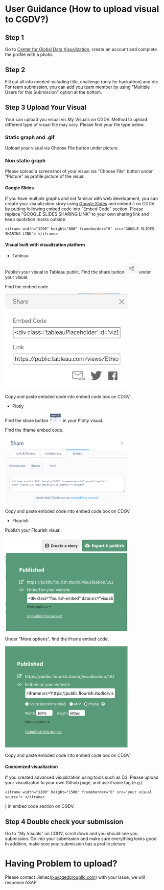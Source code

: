 # User Guidance (How to upload visual to CGDV?)

## Step 1 

Go to [Center for Global Data Visualization](https://www.centerforglobaldata.org/authentication/signin), create an account and complete the profile with a photo.

## Step 2
Fill out all info needed including title, challenge (only for hackathon) and etc. For team submission, you can add you team member by using "Multiple Users for this Submission" option at the bottom.

## Step 3 Upload Your Visual

Your can upload you visual vis My Visuals on CGDV. Method to upload different type of visual file may vary. Please find your file type below. 

### Static graph and .gif

Upload your visual via Choose File button under picture.

### Non static graph

Please upload a screenshot of your visual via "Choose File" button under "Picture" as profile picture of the visual.

#### Google Slides

If you have multiple graphs and not familiar with web development, you can create your visualization story using [Google Slides](https://www.google.com/slides/about/) and embed it on CGDV by putting following embed code into "Embed Code" section. Please replace "GOOGLE SLIDES SHARING LINK" to your own sharing link and keep quotation marks outside.

```
<iframe width="1200" height="800" frameborder="0" src="GOOGLE SLIDES SHARING LINK"> </iframe>
```

#### Visual built with visualization platform

* Tableau

Publish your visual to Tableau public. Find the share button <img width = "40" src="img/tableau_share.png"> under your visual. 

Find the embed code. 

<img width = "400" src="img/tableau_embed.png">

Copy and paste embded code into embed code box on CDGV.

* Plotly

Find the share button <img width = "40" src="img/plotly_share.png"> in your Plotly visual. 

Find the iframe embed code. 

<img width = "400" src="img/plotly_embed.png">

Copy and paste embded code into embed code box on CDGV.

* Flourish

Publish your Flourish visual. 

<img width = "400" src="img/flourish_share.png">

Under "More options", find the iframe embed code. 

<img width = "400" src="img/flourish_embed.png">

Copy and paste embded code into embed code box on CDGV.

#### Customized visualization

If you created advanced visualization using tools such as D3. Please upload your visualizaton to your own Github page, and use iframe tag (e.g.(

```
<iframe width="1200" height="1500" frameborder="0" src="your visual source"> </iframe>
```

) in embed code section on CGDV.


## Step 4 Double check your submission 

Go to "My Visuals" on CGDV, scroll down and you should see you submission. Go into your submission and make sure everything looks good. In addition, make sure your submission has a profile picture.

# Having Problem to upload?

Please contact Jiahao(jxu@qedgroupllc.com) with your issue, we will response ASAP.